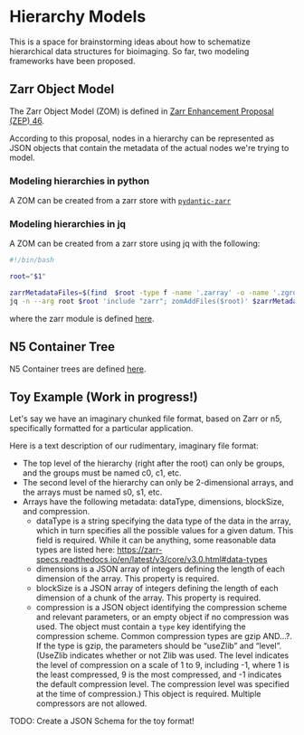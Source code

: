 # Hierarchy Models

This is a space for brainstorming ideas about how to schematize hierarchical data structures for bioimaging. So far, two modeling frameworks have been proposed. 

## Zarr Object Model 

The Zarr Object Model (ZOM) is defined in [Zarr Enhancement Proposal (ZEP) 46](https://github.com/zarr-developers/zeps/pull/46).

According to this proposal, nodes in a hierarchy can be represented as JSON objects that contain the metadata of the actual nodes we're trying to model. 

### Modeling hierarchies in python

A ZOM can be created from a zarr store with [`pydantic-zarr`](https://github.com/janelia-cellmap/pydantic-zarr)

### Modeling hierarchies in jq

A ZOM can be created from a zarr store using jq with the following:

```bash
#!/bin/bash

root="$1"

zarrMetadataFiles=$(find  $root -type f -name '.zarray' -o -name '.zgroup' -o -name '.zattrs')
jq -n --arg root $root 'include "zarr"; zomAddFiles($root)' $zarrMetadataFiles
```

where the zarr module is defined [here](https://github.com/saalfeldlab/n5-imglib2/blob/master/src/main/resources/zarr.jq).

## N5 Container Tree

N5 Container trees are defined [here](https://github.com/saalfeldlab/n5-ij/wiki/N5-Container-Tree).

## Toy Example (Work in progress!)

Let's say we have an imaginary chunked file format, based on Zarr or n5, specifically formatted for a particular application.

Here is a text description of our rudimentary, imaginary file format:
* The top level of the hierarchy (right after the root) can only be groups, and the groups must be named c0, c1, etc. 
* The second level of the hierarchy can only be 2-dimensional arrays, and the arrays must be named s0, s1, etc.
* Arrays have the following metadata: dataType, dimensions, blockSize, and compression.
	* dataType is a string specifying the data type of the data in the array, which in turn specifies all the possible values for a given datum. This field is required. While it can be anything, some reasonable data types are listed here: https://zarr-specs.readthedocs.io/en/latest/v3/core/v3.0.html#data-types
	* dimensions is a JSON array of integers defining the length of each dimension of the array. This property is required.
	* blockSize is a JSON array of integers defining the length of each dimension of a chunk of the array. This property is required.
	* compression is a JSON object identifying the compression scheme and relevant parameters, or an empty object if no compression was used. The object must contain a `type` key identifying the compression scheme. Common compression types are gzip AND…?. If the type is gzip, the parameters should be “useZlib” and “level”. (UseZlib indicates whether or not Zlib was used. The level indicates the level of compression on a scale of 1 to 9, including -1, where 1 is the least compressed, 9 is the most compressed, and -1 indicates the default compression level. The compression level was specified at the time of compression.) This object is required. Multiple compressors are not allowed.

TODO: Create a JSON Schema for the toy format!
